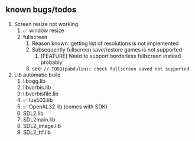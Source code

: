 ## known bugs/todos
1. Screen resize not working
   1. ✅ window resize
   2. fullscreen
      1. Reason known: getting list of resolutions is not implemented
      2. Subsequently fullscreen save/restore games is not supported
         1. [FEATURE] Need to support borderless fullscreen instead probably
      3. see: `// TODO(pabdulin): check fullscreen saved not supported`
2. Lib automatic build
   1. libogg.lib
   2. libvorbis.lib
   3. libvorbisfile.lib
   4. ✅ lua503.lib
   5. ✅ OpenAL32.lib (comes with SDK)
   6. SDL2.lib
   7. SDL2main.lib
   8. SDL2_image.lib
   9. SDL2_ttf.lib
